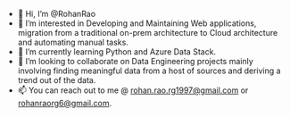- 👋 Hi, I’m @RohanRao
- 👀 I’m interested in Developing and Maintaining Web applications, migration from a traditional on-prem architecture to Cloud architecture and automating manual tasks.
- 🌱 I’m currently learning Python and Azure Data Stack.
- 💞️ I’m looking to collaborate on Data Engineering projects mainly involving finding meaningful data from a host of sources and deriving a trend out of the data.
- 📫 You can reach out to me @ rohan.rao.rg1997@gmail.com or rohanraorg6@gmail.com.

<!---
RohanRao25/RohanRao25 is a ✨ special ✨ repository because its `README.md` (this file) appears on your GitHub profile.
You can click the Preview link to take a look at your changes.
--->
